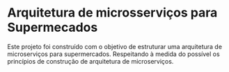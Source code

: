# Arquitetura de microsserviços para Supermecados

Este projeto foi construído com o objetivo de estruturar uma arquitetura de microserviços para supermercados. Respeitando à medida do possível os princípios de construção de arquitetura de microserviços.
